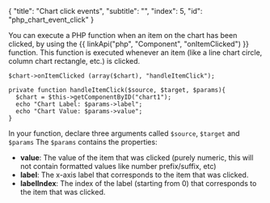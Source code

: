 <meta>
{
    "title": "Chart click events",
    "subtitle": "",
    "index": 5,
    "id": "php_chart_event_click"
}
</meta>

You can execute a PHP function when an item on the chart has been clicked, by using the {{ linkApi("php", "Component", "onItemClicked") }} function. This function is executed whenever an item (like a line chart circle, column chart rectangle, etc.) is clicked.

~~~
$chart->onItemClicked (array($chart), "handleItemClick");

private function handleItemClick($source, $target, $params){
  $chart = $this->getComponentByID("chart1");
  echo "Chart Label: $params->label";
  echo "Chart Value: $params->value";
}
~~~

In your function, declare three arguments called `$source`, `$target` and `$params` The `$params` contains the  properties:

* **value**: The value of the item that was clicked (purely numeric, this will not contain formatted values like number prefix/suffix, etc)
* **label**: The x-axis label that corresponds to the item that was clicked.
* **labelIndex**: The index of the label (starting from 0) that corresponds to the item that was clicked.
